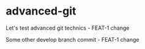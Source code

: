 # advanced-git

Let's test advanced git technics - FEAT-1 change

Some other develop branch commit - FEAT-1 change
